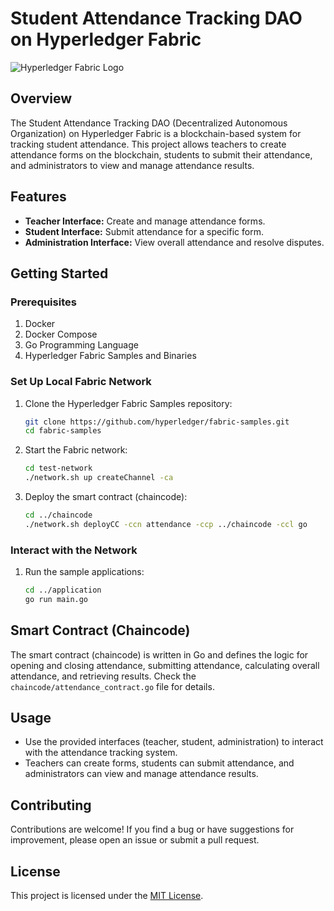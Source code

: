 # Student Attendance Tracking DAO on Hyperledger Fabric

![Hyperledger Fabric Logo](https://www.hyperledger.org/wp-content/uploads/2018/03/Hyperledger_Fabric_Logo_Color.png)

## Overview

The Student Attendance Tracking DAO (Decentralized Autonomous Organization) on Hyperledger Fabric is a blockchain-based system for tracking student attendance. This project allows teachers to create attendance forms on the blockchain, students to submit their attendance, and administrators to view and manage attendance results.

## Features

- **Teacher Interface:** Create and manage attendance forms.
- **Student Interface:** Submit attendance for a specific form.
- **Administration Interface:** View overall attendance and resolve disputes.

## Getting Started

### Prerequisites

1. Docker
2. Docker Compose
3. Go Programming Language
4. Hyperledger Fabric Samples and Binaries

### Set Up Local Fabric Network

1. Clone the Hyperledger Fabric Samples repository:

    ```bash
    git clone https://github.com/hyperledger/fabric-samples.git
    cd fabric-samples
    ```

2. Start the Fabric network:

    ```bash
    cd test-network
    ./network.sh up createChannel -ca
    ```

3. Deploy the smart contract (chaincode):

    ```bash
    cd ../chaincode
    ./network.sh deployCC -ccn attendance -ccp ../chaincode -ccl go
    ```

### Interact with the Network

1. Run the sample applications:

    ```bash
    cd ../application
    go run main.go
    ```

## Smart Contract (Chaincode)

The smart contract (chaincode) is written in Go and defines the logic for opening and closing attendance, submitting attendance, calculating overall attendance, and retrieving results. Check the `chaincode/attendance_contract.go` file for details.

## Usage

- Use the provided interfaces (teacher, student, administration) to interact with the attendance tracking system.
- Teachers can create forms, students can submit attendance, and administrators can view and manage attendance results.

## Contributing

Contributions are welcome! If you find a bug or have suggestions for improvement, please open an issue or submit a pull request.

## License

This project is licensed under the [MIT License](LICENSE).
